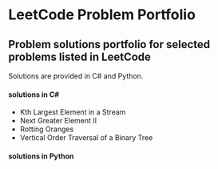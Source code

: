 # LeetCode Problem Portfolio
## Problem solutions portfolio for selected problems listed in LeetCode

Solutions are provided in C# and Python.

#### solutions in C#
- Kth Largest Element in a Stream
- Next Greater Element II
- Rotting Oranges
- Vertical Order Traversal of a Binary Tree

#### solutions in Python

